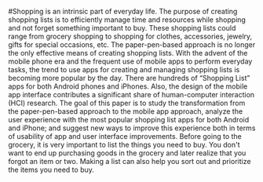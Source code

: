 #Shopping is an intrinsic part of everyday life. The purpose of creating shopping lists is to efficiently manage time and resources while shopping and not forget something important to buy. These shopping lists could range from grocery shopping to shopping for clothes, accessories, jewelry, gifts for special occasions, etc. The paper-pen-based approach is no longer the only effective means of creating shopping lists.
With the advent of the mobile phone era and the frequent use of mobile apps to perform everyday tasks, the trend to use apps for creating and managing shopping lists is becoming more popular by the day. There are hundreds of “Shopping List” apps for both Android phones and iPhones. Also, the design of the mobile app interface contributes a significant share of human-computer interaction (HCI) research. The goal of this paper is to study the transformation from the paper-pen-based approach to the mobile app approach, analyze the user experience with the most popular shopping list apps for both Android and iPhone; and suggest new ways to improve this experience both in terms of usability of app and user interface improvements.
Before going to the grocery, it is very important to list the things you need to buy. You don't want to end up purchasing goods in the grocery and later realize that you forgot an item or two. Making a list can also help you sort out and prioritize the items you need to buy.
